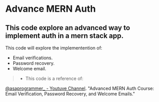 # Advance MERN Auth
## This code explore an advanced way to implement auth in a mern stack app.

This code will explore the implementention of:
- Email verifications.
- Password recovery.
- Welcome email.

> - This code is a reference of:

[@asaprogrammer_ - Youtuve Channel](https://www.youtube.com/watch?v=pmvEgZC55Cg&list=PLvlv77iXu2Klxjc8ihdKK8uBlRFa8kLGD&index=16). "Advanced MERN Auth Course: Email Verification, Password Recovery, and Welcome Emails."